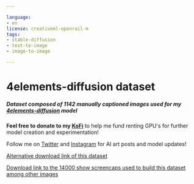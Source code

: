 ```yaml
---

language:
- en
license: creativeml-openrail-m
tags:
- stable-diffusion
- text-to-image
- image-to-image

---
```

# 4elements-diffusion dataset

##### Dataset composed of 1142 manually captioned images used for my [4elements-diffusion](https://huggingface.co/ai-characters/4elements-diffusion) model

**Feel free to donate to my [KoFi](https://ko-fi.com/aicharacters)** to help me fund renting GPU's for further model creation and experimentation!

Follow me on [Twitter](https://twitter.com/ai_characters) and [Instagram](https://www.instagram.com/ai_characters/) for AI art posts and model updates! 

[Alternative download link of this dataset](https://www.dropbox.com/s/iobslrmyvdoi8oy/1142%20images%2C%20manually%20captioned%2C%20manual%20and%20automatic%20cropping%2C%20downscaled%20from%201024x1024.7z?dl=1)

[Download link to the 14000 show screencaps used to build this dataset among other images](https://www.dropbox.com/s/406u0tv9xuttgku/14284%20images%2C%20512x512%2C%20automatically%20cropped%2C%20downscaled%20from%201080x1080.7z?dl=1)
